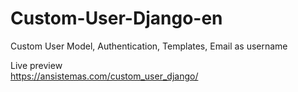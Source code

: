 # Custom-User-Django-en

Custom User Model, Authentication, Templates, Email as username

Live preview<br>
https://ansistemas.com/custom_user_django/
